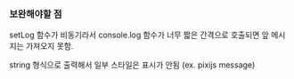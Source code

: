 ### 보완해야할 점
setLog 함수가 비동기라서 console.log 함수가 너무 짧은 간격으로 호출되면 앞 메시지는 가져오지 못함.

string 형식으로 출력해서 일부 스타일은 표시가 안됨 (ex. pixijs message)
